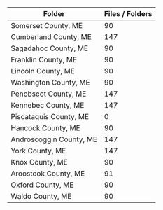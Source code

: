 | Folder                  |   Files / Folders |
|-------------------------|-------------------|
| Somerset County, ME     |                90 |
| Cumberland County, ME   |               147 |
| Sagadahoc County, ME    |                90 |
| Franklin County, ME     |                90 |
| Lincoln County, ME      |                90 |
| Washington County, ME   |                90 |
| Penobscot County, ME    |               147 |
| Kennebec County, ME     |               147 |
| Piscataquis County, ME  |                 0 |
| Hancock County, ME      |                90 |
| Androscoggin County, ME |               147 |
| York County, ME         |               147 |
| Knox County, ME         |                90 |
| Aroostook County, ME    |                91 |
| Oxford County, ME       |                90 |
| Waldo County, ME        |                90 |